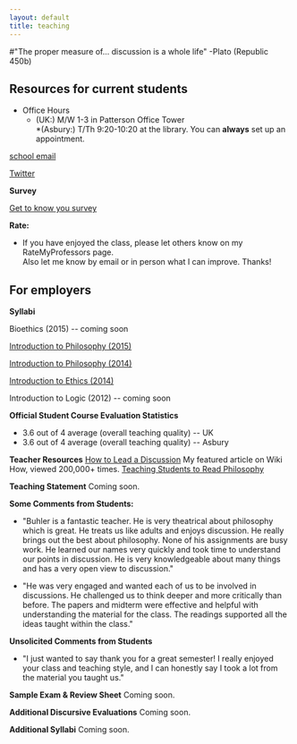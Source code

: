 ```yaml
---
layout: default
title: teaching
---
```


#"The proper measure of... discussion is a whole life" -Plato (Republic 450b)

## Resources for current students ##
+ Office Hours
    * (UK:) M/W 1-3 in Patterson Office Tower  
    *(Asbury:) T/Th 9:20-10:20 at the library. You can **always** set up an appointment.

[school email](keith.buhler@uky.edu)

[Twitter](https://twitter.com/Keith_Buhler)

**Survey**

[Get to know you survey](https://docs.google.com/forms/d/17A6-27pW2lrI4S6rEpV8GIh_OycvQHCc01fkyuoxPYw/edit?usp=drive_web)
 

 
**Rate:**
+ If you have enjoyed the class, please let others know on my RateMyProfessors page.  
Also let me know by email or in person what I can improve. Thanks!
 
 

## For employers ## 
 
**Syllabi**

Bioethics (2015) -- coming soon

[Introduction to Philosophy (2015)](https://docs.google.com/document/d/1Him8ByGSgqIVhWto6cstAwxp6Ohh1LtTsBxv590pplU/edit#)
 
[Introduction to Philosophy (2014)](https://docs.google.com/document/d/1oDPOnqZxSVDfEcUWWzgqZYorWLYLhYv8FDSUM1MVXNQ/edit)
 
[Introduction to Ethics (2014)](https://docs.google.com/document/d/1u2FI836N6FcWWs2I5BrbLF1tQav9wjcDJiOU0bRkfRw/edit)
  
Introduction to Logic (2012) -- coming soon
 

 
**Official Student Course Evaluation Statistics**

+  3.6 out of 4 average (overall teaching quality) -- UK
+  3.6 out of 4 average (overall teaching quality) -- Asbury
 

 
 
**Teacher Resources**
[How to Lead a Discussion](http://www.wikihow.com/Lead-a-Discussion) My featured article on Wiki How, viewed 200,000+ times.
[Teaching Students to Read Philosophy](http://www.pdcnet.org/collection/show?id=teachphil_2004_0027_0004_0351_0368&file_type=pdf)
 
 
 
 
**Teaching Statement**
Coming soon.
 
 
 
 
**Some Comments from Students:** 
* "Buhler is a fantastic teacher. He is very theatrical about philosophy which is great. He treats us like adults and enjoys discussion. He really brings out the best about philosophy. None of his assignments are busy work. He learned our names very quickly and took time to understand our points in discussion. He is very knowledgeable about many things and has a very open view to discussion."
 
* "He was very engaged and wanted each of us to be involved in discussions. He challenged us to think deeper and more critically than before. The papers and midterm were effective and helpful with understanding the material for the class. The readings supported all the ideas taught within the class."
 
 
 
 
 
**Unsolicited Comments from Students**
* "I just wanted to say thank you for a great semester! I really enjoyed your class and teaching style, and I can honestly say I took a lot from the material you taught us."
 
 
 
 
 
 
**Sample Exam & Review Sheet**
Coming soon.
 
 
 
 
**Additional Discursive Evaluations**
Coming soon.
 
 
 
 
 
**Additional Syllabi**
Coming soon.